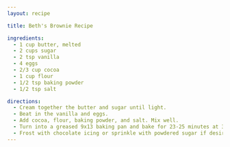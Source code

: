 ```yaml
---
layout: recipe

title: Beth's Brownie Recipe

ingredients:
  - 1 cup butter, melted
  - 2 cups sugar
  - 2 tsp vanilla
  - 4 eggs
  - 2/3 cup cocoa
  - 1 cup flour
  - 1/2 tsp baking powder
  - 1/2 tsp salt

directions:
  - Cream together the butter and sugar until light.
  - Beat in the vanilla and eggs.
  - Add cocoa, flour, baking powder, and salt. Mix well.
  - Turn into a greased 9x13 baking pan and bake for 23-25 minutes at 350 degrees.
  - Frost with chocolate icing or sprinkle with powdered sugar if desired.
---
```

